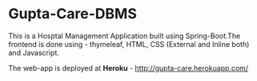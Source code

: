 # Gupta-Care-DBMS

This is a Hosptal Management Application built using Spring-Boot.The frontend is done using - thymeleaf, HTML, CSS (External and Inline both) and Javascript.

The web-app is deployed at **Heroku** - http://gupta-care.herokuapp.com/
